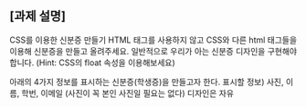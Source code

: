 ## [과제 설명]

CSS를 이용한 신분증 만들기
HTML <table> 태그를 사용하지 않고 CSS와 다른 html 태그들을 이용해 신분증을 만들고 올려주세요. 
일반적으로 우리가 아는 신분증 디자인을 구현해야 합니다. (Hint: CSS의 float 속성을 이용해보세요)

아래의 4가지 정보를 표시하는 신분증(학생증)을 만들고자 한다.
표시할 정보) 사진, 이름, 학번, 이메일
(사진이 꼭 본인 사진일 필요는 없다)
디자인은 자유
